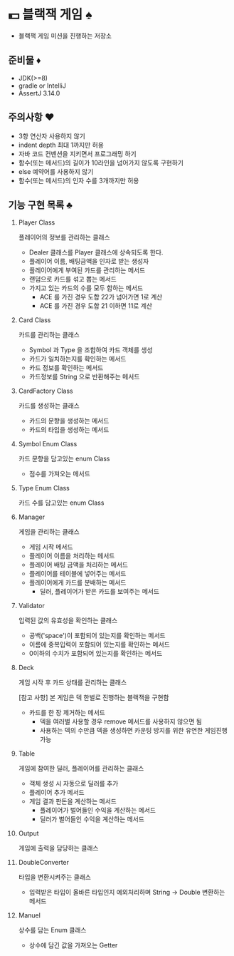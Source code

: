 # 💵 블랙잭 게임 ♠ 

- 블랙잭 게임 미션을 진행하는 저장소

## 준비물 ♦

- JDK(>=8)
- gradle or IntelliJ
- AssertJ 3.14.0

## 주의사항 ♥
- 3항 연산자 사용하지 않기
- indent depth 최대 1까지만 허용
- 자바 코드 컨벤션을 지키면서 프로그래밍 하기
- 함수(또는 메서드)의 길이가 10라인을 넘어가지 않도록 구현하기
- else 예약어를 사용하지 않기
- 함수(또는 메서드)의 인자 수를 3개까지만 허용

## 기능 구현 목록 ♣

1. Player Class

    플레이어의 정보를 관리하는 클래스

    - Dealer 클래스를 Player 클래스에 상속되도록 한다.
    - 플레이어 이름, 배팅금액을 인자로 받는 생성자
    - 플레이어에게 부여된 카드를 관리하는 메서드
    - 랜덤으로 카드를 섞고 뽑는 메서드
    - 가지고 있는 카드의 수를 모두 합하는 메서드
        - ACE 를 가진 경우 도합 22가 넘어가면 1로 계산
        - ACE 를 가진 경우 도합 21 이하면 11로 계산

2. Card Class

    카드를 관리하는 클래스

    - Symbol 과 Type 을 조합하여 카드 객체를 생성
    - 카드가 일치하는지를 확인하는 메서드
    - 카드 정보를 확인하는 메서드
    - 카드정보를 String 으로 반환해주는 메서드

3. CardFactory Class

    카드를 생성하는 클래스
    
    - 카드의 문향을 생성하는 메서드
    - 카드의 타입을 생성하는 메서드

4. Symbol Enum Class

    카드 문향을 담고있는 enum Class
    
    - 점수를 가져오는 메서드

5. Type Enum Class

    카드 수를 담고있는 enum Class
    
6. Manager

    게임을 관리하는 클래스
    - 게임 시작 메서드
    - 플레이어 이름을 처리하는 메서드
    - 플레이어 배팅 금액을 처리하는 메서드
    - 플레이어를 테이블에 넣어주는 메서드
    - 플레이어에게 카드를 분배하는 메서드
        - 딜러, 플레이어가 받은 카드를 보여주는 메서드
    
7. Validator

    입력된 값의 유효성을 확인하는 클래스
    
    - 공백('space')이 포함되어 있는지를 확인하는 메서드
    - 이름에 중복입력이 포함되어 있는지를 확인하는 메서드
    - 0이하의 수치가 포함되어 있는지를 확인하는 메서드
    
8. Deck

    게임 시작 후 카드 상태를 관리하는 클래스
    
    [참고 사항] 본 게임은 덱 한벌로 진행하는 블랙잭을 구현함
    
    - 카드를 한 장 제거하는 메서드
        - 덱을 여러벌 사용할 경우 remove 메서드를 사용하지 않으면 됨
        - 사용하는 덱의 수만큼 덱을 생성하면 카운팅 방지를 위한 유연한 게임진행 가능
    
9. Table

    게임에 참여한 딜러, 플레이어를 관리하는 클래스
    - 객체 생성 시 자동으로 딜러를 추가
    - 플레이어 추가 메서드
    - 게임 결과 판돈을 계산하는 메서드
        - 플레이어가 벌어들인 수익을 계산하는 메서드
        - 딜러가 벌어들인 수익을 계산하는 메서드
    
10. Output

    게임에 출력을 담당하는 클래스
    
11. DoubleConverter

    타입을 변환시켜주는 클래스
    - 입력받은 타입이 올바른 타입인지 예외처리하며 String -> Double 변환하는 메서드

12. Manuel

    상수를 담는 Enum 클래스
    - 상수에 담긴 값을 가져오는 Getter
